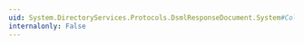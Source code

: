 ```yaml
---
uid: System.DirectoryServices.Protocols.DsmlResponseDocument.System#Collections#ICollection#SyncRoot
internalonly: False
---
```

